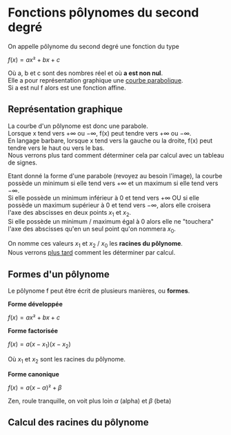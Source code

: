 # Fonctions pôlynomes du second degré

On appelle pôlynome du second degré une fonction du type

$f(x)=ax²+bx+c$

Où a, b et c sont des nombres réel et où **a est non nul**.  
Elle a pour représentation graphique une [courbe parabolique](https://fr.wikipedia.org/wiki/Parabole#/media/Fichier:Parabola.svg).  
Si a est nul f alors est une fonction affine.

## Représentation graphique

La courbe d'un pôlynome est donc une parabole.  
Lorsque x tend vers $+\infty$ ou $-\infty$, f(x) peut tendre vers $+\infty$ ou $-\infty$.  
En langage barbare, lorsque x tend vers la gauche ou la droite, f(x) peut tendre vers le haut ou vers le bas.  
Nous verrons plus tard comment déterminer cela par calcul avec un tableau de signes.  

Etant donné la forme d'une parabole (revoyez au besoin l'image), la courbe possède un minimum si elle tend vers $+\infty$ et un maximum si elle tend vers $-\infty$.  
Si elle possède un minimum inférieur à 0 et tend vers $+\infty$ OU si elle possède un maximum supérieur à 0 et tend vers $-\infty$, alors elle croisera l'axe des abscisses en deux points $x_1$ et $x_2$.  
Si elle possède un minimum / maximum égal à 0 alors elle ne "touchera" l'axe des abscisses qu'en un seul point qu'on nommera $x_0$.  

On nomme ces valeurs $x_1$ et $x_2$ / $x_0$ les **racines du pôlynome**.  
Nous verrons [plus tard](https://github.com/EtienneLancon/knowitall/blob/master/lycee/maths/001_polynomes_du_second_degre/cours.md#calcul-des-racines-du-p%C3%B4lynome) comment les déterminer par calcul.


## Formes d'un pôlynome
Le pôlynome f peut être écrit de plusieurs manières, ou **formes**.

**Forme développée**

$f(x)=ax²+bx+c$

**Forme factorisée**

$f(x)=a(x-x_1)(x-x_2)$

Où $x_1$ et $x_2$ sont les racines du pôlynome.

**Forme canonique**

$f(x)=a(x-\alpha)²+\beta$

Zen, roule tranquille, on voit plus loin $\alpha$ (alpha) et $\beta$ (beta)

## Calcul des racines du pôlynome

